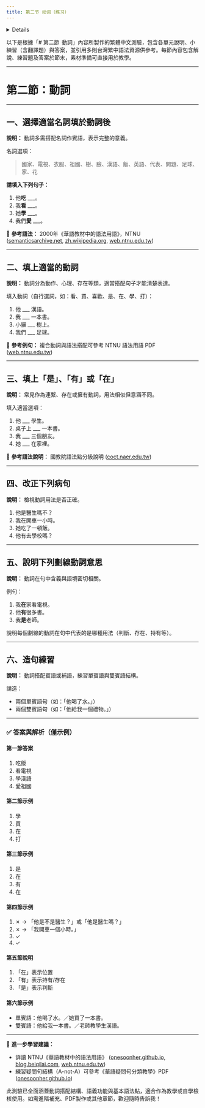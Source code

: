 ```yaml
---
title: 第二节 动词（练习）
---
```


<details>

```md

# 第二节 动词

## 一，从下列词里选出一个适当的名词填在动词后边。

国家，电视，衣服，祖国，树，脸，汉语，饭，英语，代表，问题，足球，家，花

## 二，填上适当的动词。

## 三，填上动词“是”，“有”或“在”。

## 四，改正下列病句。

## 五，说明下面横线的动词在句子中表示意思是什么？

## 六，造两个带单宾语的句子，两个带双宾语的句子。

```
</details>

以下是根據「# 第二節  動詞」內容所製作的繁體中文測驗，包含各單元說明、小練習（含翻譯題）與答案，並引用多則台灣繁中語法資源供參考。每節內容包含解說、練習題及答案於節末，素材準備可直接用於教學。

---

# 第二節：動詞

---

## 一、選擇適當名詞填於動詞後

**說明：** 動詞多需搭配名詞作賓語，表示完整的意義。

名詞選項：

> 國家、電視、衣服、祖國、樹、臉、漢語、飯、英語、代表、問題、足球、家、花

**請填入下列句子：**

1. 他**吃** \_\_\_。
2. 我**看** \_\_\_。
3. 她**學** \_\_\_。
4. 我們**愛** \_\_\_。

📘 **參考語法：**
2000年《華語教材中的語法用語》，NTNU ([semanticsarchive.net][1], [zh.wikipedia.org][2], [web.ntnu.edu.tw][3])

---

## 二、填上適當的動詞

**說明：** 動詞分為動作、心理、存在等類，適當搭配句子才能清楚表達。

填入動詞（自行選詞，如：看、買、喜歡、是、在、學、打）：

1. 他 \_\_\_ 漢語。
2. 我 \_\_\_ 一本書。
3. 小貓 \_\_\_ 樹上。
4. 我們 \_\_\_ 足球。

📘 **參考例句：**
複合動詞與語法搭配可參考 NTNU 語法用語 PDF ([web.ntnu.edu.tw][3])

---

## 三、填上「是」、「有」或「在」

**說明：** 常見作為連繫、存在或擁有動詞，用法相似但意涵不同。

填入適當選項：

1. 他 \_\_\_ 學生。
2. 桌子上 \_\_\_ 一本書。
3. 我 \_\_\_ 三個朋友。
4. 她 \_\_\_ 在家裡。

📘 **參考語法說明：**
國教院語法點分級說明 ([coct.naer.edu.tw][4])

---

## 四、改正下列病句

**說明：** 檢視動詞用法是否正確。

1. 他是醫生嗎不？
2. 我在開車一小時。
3. 她吃了一頓飯。
4. 他有去學校嗎？

---

## 五、說明下列劃線動詞意思

**說明：** 動詞在句中含義與語境密切相關。

例句：

1. 我**在**家看電視。
2. 他**有**很多書。
3. 我**是**老師。

說明每個劃線的動詞在句中代表的是哪種用法（判斷、存在、持有等）。

---

## 六、造句練習

**說明：** 動詞搭配賓語或補語，練習單賓語與雙賓語結構。

請造：

* 兩個單賓語句（如：「他喝了水。」）
* 兩個雙賓語句（如：「他給我一個禮物。」）

---

### ✅ 答案與解析（僅示例）

#### 第一節答案

1. 吃飯
2. 看電視
3. 學漢語
4. 愛祖國

#### 第二節示例

1. 學
2. 買
3. 在
4. 打

#### 第三節示例

1. 是
2. 在
3. 有
4. 在

#### 第四節示例

1. ✗ → 「他是不是醫生？」或「他是醫生嗎？」
2. ✗ → 「我開車一個小時。」
3. ✓
4. ✓

#### 第五節說明

1. 「在」表示位置
2. 「有」表示持有/存在
3. 「是」表示判斷

#### 第六節示例

* 單賓語：他喝了水。／她買了一本書。
* 雙賓語：他給我一本書。／老師教學生漢語。

---

📘 **進一步學習建議：**

* 詳讀 NTNU《華語教材中的語法用語》 ([onesoonher.github.io][5], [blog.beiqilai.com][6], [web.ntnu.edu.tw][3])
* 練習疑問句結構（A-not-A）可參考《華語疑問句分類教學》PDF ([onesoonher.github.io][5])

此測驗已全面涵蓋動詞搭配結構、語義功能與基本語法點，適合作為教學或自學檢核使用。如需進階補充、PDF製作或其他章節，歡迎隨時告訴我！

[1]: https://semanticsarchive.net/Archive/TUyZGNjN/YuanHara2019Chinese.pdf?utm_source=chatgpt.com "[PDF] 现代汉语“吗”问句与“A 不A”问句的语义差异* - Semantics Archive"
[2]: https://zh.wikipedia.org/wiki/%E5%8A%A8%E8%AF%8D?utm_source=chatgpt.com "动词"
[3]: https://web.ntnu.edu.tw/~lchang/yufayongyu_2000.pdf?utm_source=chatgpt.com "[PDF] 華語教材中的語法用語 - 國立臺灣師範大學"
[4]: https://coct.naer.edu.tw/grammar.jsp?utm_source=chatgpt.com "語法點分級標準檢索系統 - 《國教院》華語文語料庫2024"
[5]: https://onesoonher.github.io/info/publication/A78-Teaching_Qs.pdf?utm_source=chatgpt.com "[PDF] 華語疑問句的分類與教學語法： 以是非及正反問句為焦點"
[6]: https://blog.beiqilai.com/Article/BeiqilaiHowtoPrepareLessons?utm_source=chatgpt.com "2024華語語法教學怎麼備課？用Beiqilai快速生成語法結構！"
